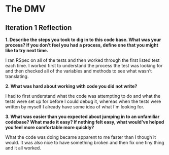 # The DMV

## Iteration 1 Reflection

**1. Describe the steps you took to dig in to this code base. What was your process? If you don’t feel you had a process, define one that you might like to try next time.**

I ran RSpec on all of the tests and then worked through the first listed test each time. I worked first to understand the process the test was looking for and then checked all of the variables and methods to see what wasn't translating.

**2. What was hard about working with code you did not write?**

I had to first understand what the code was attempting to do and what the tests were set up for before I could debug it, whereas when the tests were written by myself I already have some idea of what I'm looking for.

**3. What was easier than you expected about jumping in to an unfamiliar codebase? What made it easy? If nothing felt easy, what would’ve helped you feel more comfortable more quickly?**

What the code was doing became apparent to me faster than I though it would. It was also nice to have something broken and then fix one tiny thing and it all worked.